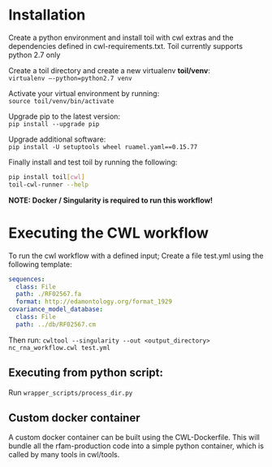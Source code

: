 # Installation
Create a python environment and install toil with cwl extras and the dependencies defined in cwl-requirements.txt. Toil currently supports python 2.7 only


Create a toil directory and create a new virtualenv **toil/venv**:  
`virtualenv —-python=python2.7 venv`

Activate your virtual environment by running:  
`source toil/venv/bin/activate`

Upgrade pip to the latest version:  
`pip install --upgrade pip`

Upgrade additional software:  
`pip install -U setuptools wheel ruamel.yaml==0.15.77`

Finally install and test toil by running the following:
```bash
pip install toil[cwl]
toil-cwl-runner --help
```

**NOTE: Docker / Singularity is required to run this workflow!**

# Executing the CWL workflow
To run the cwl workflow with a defined input;
Create a file test.yml using the following template:
```yml
sequences:
  class: File
  path: ./RF02567.fa
  format: http://edamontology.org/format_1929
covariance_model_database:
  class: File
  path: ../db/RF02567.cm
```
Then run:
`cwltool --singularity --out <output_directory> nc_rna_workflow.cwl test.yml`

## Executing from python script: 
Run `wrapper_scripts/process_dir.py`

## Custom docker container
A custom docker container can be built using the CWL-Dockerfile.
This will bundle all the rfam-production code into a simple python container,
which is called by many tools in cwl/tools.  
